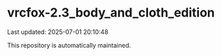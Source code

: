 # vrcfox-2.3_body_and_cloth_edition

Last updated: 2025-07-01 20:10:48

This repository is automatically maintained.
